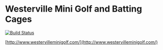 # Westerville Mini Golf and Batting Cages

[![Build Status](https://travis-ci.org/rebase-interactive/wmgbc.svg?branch=master)](https://travis-ci.org/rebase-interactive/wmgbc)

[http://www.westervilleminigolf.com/](http://www.westervilleminigolf.com/)
